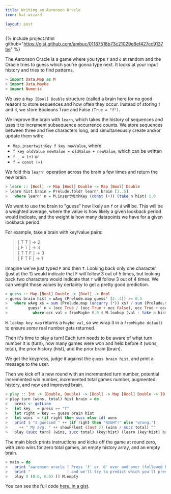 ```yaml
---
title: Writing an Aaronson Oracle
icon: hat-wizard

layout: post
---
```


{% include project.html
   github="https://gist.github.com/ambuc/01187518b73c21029e8ef427cc9137be"
   %}

The Aaronson Oracle is a game where you type `f` and `d` at random and the
Oracle tries to guess which you're gonna type next. It looks at your input
history and tries to find patterns. 

```haskell
> import Data.Map as M
> import Data.Maybe
> import Numeric
```

We use a `Map [Bool] Double` structure (called a brain here for no good reason)
to store sequences and how often they occur. Instead of storing `f` and `d`, we
store Booleans True and False `(True = "f")`.

We improve the brain with `learn`, which takes the history of sequences and uses
it to increment subsequence occurrence counts. We store sequences between three
and five characters long, and simultaneously create and/or update them with:
  - `Map.insertwithKey f key newValue`, where
  - `f key oldValue newValue = oldValue + newValue`, which can be written
  - `f _ = (+)` or 
  - `f = const (+)`

We fold this `learn'` operation across the brain a few times and return the new
brain.
 
```haskell
> learn :: [Bool] -> Map [Bool] Double -> Map [Bool] Double
> learn hist brain = Prelude.foldr learn' brain [3..5]
>   where learn' n = M.insertWithKey (const (+)) (take n hist) 1.0
```

We want to use the brain to "guess" how likely an `f` or `d` will be. This will
be a weighted average, where the value is how likely a given lookback period
would indicate, and the weight is how many datapoints we have for a given
lookback period.

For example, take a brain with key/value pairs:

>  [ T T ]   -> 2  
>  [ F T ]   -> 3  
>  [ T T F ] -> 3  
>  [ F T F ] -> 1

Imagine we've just typed `F` and then `T`. Looking back only one character (just 
at the `T`) would indicate that F will follow 3 out of 5 times, but looking back 
two characters  would indicate that `T` will follow 3 out of 4 times. We can 
weight those values by certainty to get a pretty good prediction.
 
```haskell
> guess :: Map [Bool] Double -> [Bool] -> Bool
> guess brain hist = wAvg (Prelude.map guess' [2..4]) >= 0.5
>   where wAvg xs = sum (Prelude.map (uncurry (*)) xs) / sum (Prelude.map snd xs)
>         guess' n = (occ True / (occ True + occ False), occ True + occ False)
>           where occ val = fromMaybe 0.0 $ M.lookup (val : take n hist) brain
```

`M.lookup key map` returns a `Maybe val`, so we wrap it in a `fromMaybe default`
to ensure _some_ real number gets returned.

Then it's time to play a turn! Each turn needs to be aware of what turn number
it is (turn), how many games were won and held before it (wons, total), the
prior history (hist), and the prior brain (brain).

We get the keypress, judge it against the `guess brain hist`, and print a
message to the user.

Then we kick off a new round with an incremented turn number, potential
incremented win number, incremented total games number, augmented history, and
new and improved brain.
 
```haskell
> play :: Int -> (Double, Double) -> [Bool] -> Map [Bool] Double -> IO a
> play turn (wons, total) hist brain = do
>   press <- getLine
>   let key   = press == "f"
>   let right = key == guess brain hist
>   let wins  = (if right then succ else id) wons
>   print $ "I guessed " ++ (if right then "RIGHT!" else "wrong.") 
>     ++ " My avg: " ++ showFFloat (Just 2) (wins / succ total) "" 
>   play (succ turn) (wins, succ total) (key:hist) (learn (key:hist) brain)
```

The main block prints instructions and kicks off the game at round zero, with
zero wins for zero total games, an empty history array, and an empty brain.
 
```haskell
> main = do
>   print "aaronson oracle | Press 'f' or 'd' over and over (followed by enter)"
>   print "                | and we'll try to predict which you'll press next."
>   play 0 (0.0, 0.0) [] M.empty
```

You can see the full code [here, in a
gist](https://gist.github.com/ambuc/01187518b73c21029e8ef427cc9137be).
